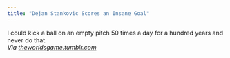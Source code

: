 ```yaml
---
title: "Dejan Stankovic Scores an Insane Goal"
---
```

<p>I could kick a ball on an empty pitch 50 times a day for a hundred years and never do that. <br />
<em>Via <a href="http://theworldsgame.tumblr.com/post/4778970779/ladies-gentlemen-dejan-stankovic-just-scores" title="" target="">theworldsgame.tumblr.com</a></em></p>
